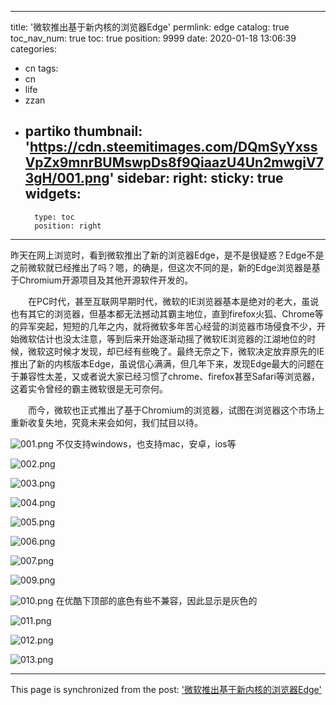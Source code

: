 
---
title: '微软推出基于新内核的浏览器Edge'
permlink: edge
catalog: true
toc_nav_num: true
toc: true
position: 9999
date: 2020-01-18 13:06:39
categories:
- cn
tags:
- cn
- life
- zzan
- partiko
thumbnail: 'https://cdn.steemitimages.com/DQmSyYxssVpZx9mnrBUMswpDs8f9QiaazU4Un2mwgiV73gH/001.png'
sidebar:
    right:
        sticky: true
widgets:
    -
        type: toc
        position: right
---


昨天在网上浏览时，看到微软推出了新的浏览器Edge，是不是很疑惑？Edge不是之前微软就已经推出了吗？嗯，的确是，但这次不同的是，新的Edge浏览器是基于Chromium开源项目及其他开源软件开发的。

　　在PC时代，甚至互联网早期时代，微软的IE浏览器基本是绝对的老大，虽说也有其它的浏览器，但基本都无法撼动其霸主地位，直到firefox火狐、Chrome等的异军突起，短短的几年之内，就将微软多年苦心经营的浏览器市场侵食不少，开始微软估计也没太注意，等到后来开始逐渐动摇了微软IE浏览器的江湖地位的时候，微软这时候才发现，却已经有些晚了。最终无奈之下，微软决定放弃原先的IE推出了新的内核版本Edge，虽说信心满满，但几年下来，发现Edge最大的问题在于兼容性太差，又或者说大家已经习惯了chrome、firefox甚至Safari等浏览器，这着实令曾经的霸主微软很是无可奈何。

　　而今，微软也正式推出了基于Chromium的浏览器，试图在浏览器这个市场上重新收复失地，究竟未来会如何，我们拭目以待。

![001.png](https://cdn.steemitimages.com/DQmSyYxssVpZx9mnrBUMswpDs8f9QiaazU4Un2mwgiV73gH/001.png)
不仅支持windows，也支持mac，安卓，ios等

![002.png](https://cdn.steemitimages.com/DQmVj445JeLj3Cz1bLhrt66Ui2ri95fGSddF6FPeJS8XPxT/002.png)

![003.png](https://cdn.steemitimages.com/DQmTFrwmsDFVnfYRFtKXD8PgFnyw2vsc9QU2SbEU28h7o1J/003.png)

![004.png](https://cdn.steemitimages.com/DQmYmK4UTmC1zieLu7CkeVufMmmUYRDfGN68nP2yd5VJcZH/004.png)

![005.png](https://cdn.steemitimages.com/DQmcbyyWLCR2vx1zS9xKDcboqNNjfPBXizgnv8SbRkeyKP5/005.png)

![006.png](https://cdn.steemitimages.com/DQmZT6YdVoScckm4A1HaRTsfHSbSWawdCG6dvDMeEyeaNZ6/006.png)

![007.png](https://cdn.steemitimages.com/DQmbHzMhtKpZqdFFGCnTKPQLjuevfCci1BhMC9XMzvTTcWL/007.png)

![009.png](https://cdn.steemitimages.com/DQmRNbgk4Wd1b4AzYcwT86wTjUL2WKDbRbLTadN2VFK6U1x/009.png)

![010.png](https://cdn.steemitimages.com/DQmQ7V8g5rRrCycguxVvyHQDGGVeyCgWEvsdVXAWokRJVXR/010.png)
在优酷下顶部的底色有些不兼容，因此显示是灰色的

![011.png](https://cdn.steemitimages.com/DQmaGRm5P8UDsVbhCpfX6nSmciQpwQ4o3oHinuKfbvYquT3/011.png)

![012.png](https://cdn.steemitimages.com/DQmZ5EXwXdu1U8SHHCRDDfE1jZoe9TcCf8XKvwNda32hB8d/012.png)

![013.png](https://cdn.steemitimages.com/DQmP4A86WvycnFwn5Cnkd9fB6DaNdPcFQxYYbcdWGo3UyXn/013.png)

- - -

This page is synchronized from the post: ['微软推出基于新内核的浏览器Edge'](https://steemit.com/@rivalhw/edge)
